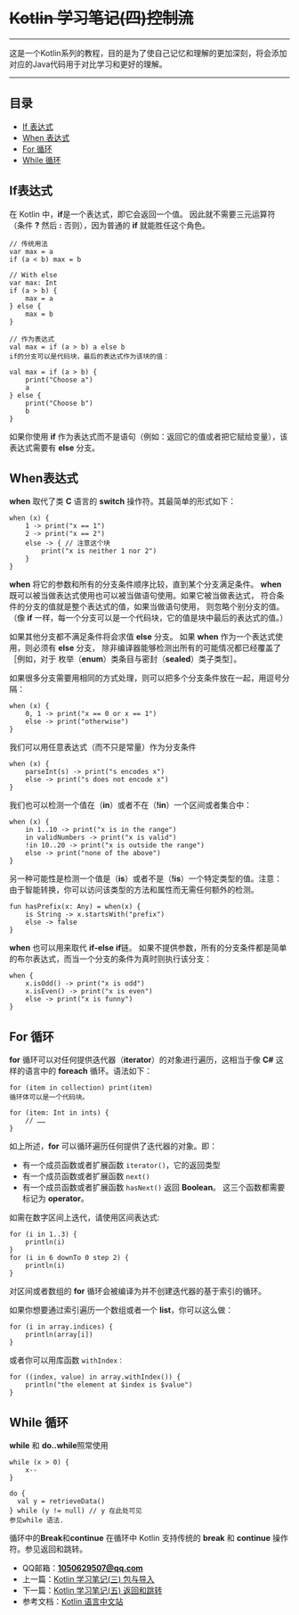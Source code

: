 # ~~Kotlin 学习笔记(四)控制流~~
------------------------------------------ 

这是一个Kotlin系列的教程，目的是为了使自己记忆和理解的更加深刻，将会添加对应的Java代码用于对比学习和更好的理解。  

------------------------------------------

## 目录
- [If 表达式](##If表达式)
- [When 表达式](##When表达式)
- [For 循环](##For循环)
- [While 循环](##While循环)


## If表达式
在 Kotlin 中，**if**是一个表达式，即它会返回一个值。 因此就不需要三元运算符（条件 **?** 然后 **:** 否则），因为普通的 **if** 就能胜任这个角色。

```
// 传统用法
var max = a 
if (a < b) max = b

// With else 
var max: Int
if (a > b) {
    max = a
} else {
    max = b
}
 
// 作为表达式
val max = if (a > b) a else b
if的分支可以是代码块，最后的表达式作为该块的值：

val max = if (a > b) {
    print("Choose a")
    a
} else {
    print("Choose b")
    b
}
```

如果你使用 **if** 作为表达式而不是语句（例如：返回它的值或者把它赋给变量），该表达式需要有 **else** 分支。
 

## When表达式

**when** 取代了类 **C** 语言的 **switch** 操作符。其最简单的形式如下：

```
when (x) {
    1 -> print("x == 1")
    2 -> print("x == 2")
    else -> { // 注意这个块
        print("x is neither 1 nor 2")
    }
}
```

**when** 将它的参数和所有的分支条件顺序比较，直到某个分支满足条件。 **when** 既可以被当做表达式使用也可以被当做语句使用。如果它被当做表达式， 符合条件的分支的值就是整个表达式的值，如果当做语句使用， 则忽略个别分支的值。（像 **if** 一样，每一个分支可以是一个代码块，它的值是块中最后的表达式的值。）

如果其他分支都不满足条件将会求值 **else** 分支。 如果 **when** 作为一个表达式使用，则必须有 **else** 分支， 除非编译器能够检测出所有的可能情况都已经覆盖了［例如，对于 枚举（**enum**）类条目与密封（**sealed**）类子类型］。

如果很多分支需要用相同的方式处理，则可以把多个分支条件放在一起，用逗号分隔：

```
when (x) {
    0, 1 -> print("x == 0 or x == 1")
    else -> print("otherwise")
}
```

我们可以用任意表达式（而不只是常量）作为分支条件

```
when (x) {
    parseInt(s) -> print("s encodes x")
    else -> print("s does not encode x")
}
```

我们也可以检测一个值在（**in**）或者不在（**!in**）一个区间或者集合中：

```
when (x) {
    in 1..10 -> print("x is in the range")
    in validNumbers -> print("x is valid")
    !in 10..20 -> print("x is outside the range")
    else -> print("none of the above")
}
```

另一种可能性是检测一个值是（**is**）或者不是（**!is**）一个特定类型的值。注意： 由于智能转换，你可以访问该类型的方法和属性而无需任何额外的检测。

```
fun hasPrefix(x: Any) = when(x) {
    is String -> x.startsWith("prefix")
    else -> false
}
```

**when** 也可以用来取代 **if-else** **if**链。 如果不提供参数，所有的分支条件都是简单的布尔表达式，而当一个分支的条件为真时则执行该分支：

```
when {
    x.isOdd() -> print("x is odd")
    x.isEven() -> print("x is even")
    else -> print("x is funny")
}
```

## For 循环

**for** 循环可以对任何提供迭代器（**iterator**）的对象进行遍历，这相当于像 **C#** 这样的语言中的 **foreach** 循环。语法如下：

```
for (item in collection) print(item)
循环体可以是一个代码块。

for (item: Int in ints) {
    // ……
}
```

如上所述，**for** 可以循环遍历任何提供了迭代器的对象。即：

- 有一个成员函数或者扩展函数 ``iterator()``，它的返回类型  
- 有一个成员函数或者扩展函数 ``next()``  
- 有一个成员函数或者扩展函数 ``hasNext()`` 返回 **Boolean**。
这三个函数都需要标记为 **operator**。

如需在数字区间上迭代，请使用区间表达式:

```
for (i in 1..3) {
    println(i)
}
for (i in 6 downTo 0 step 2) {
    println(i)
}
```

对区间或者数组的 **for** 循环会被编译为并不创建迭代器的基于索引的循环。

如果你想要通过索引遍历一个数组或者一个 **list**，你可以这么做：

```
for (i in array.indices) {
    println(array[i])
}
```

或者你可以用库函数 ``withIndex：``

```
for ((index, value) in array.withIndex()) {
    println("the element at $index is $value")
}
```

## While 循环


**while** 和 **do..while**照常使用

```
while (x > 0) {
    x--
}

do {
  val y = retrieveData()
} while (y != null) // y 在此处可见
参见while 语法.
```

循环中的**Break**和**continue**
在循环中 Kotlin 支持传统的 **break** 和 **continue** 操作符。参见返回和跳转。  




- QQ邮箱：**1050629507@qq.com** 
- 上一篇：[Kotlin 学习笔记(三) 包与导入][包与导入]  
- 下一篇：[Kotlin 学习笔记(五) 返回和跳转][返回和跳转]   
- 参考文档：[Kotlin 语言中文站][语言中文站] 

 
 
[包与导入]:https://www.jianshu.com/p/5bcaf13795c9   
[返回和跳转]:https://www.jianshu.com/p/d5da17dbec50
[语言中文站]:https://www.kotlincn.net/  
